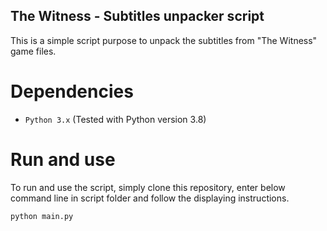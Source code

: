 ## The Witness - Subtitles unpacker script
This is a simple script purpose to unpack the subtitles from "The Witness"
game files.

# Dependencies
- `Python 3.x` (Tested with Python version 3.8)

# Run and use
To run and use the script, simply clone this repository, enter below command line in script folder and
follow the displaying instructions.

```bash
python main.py
```
